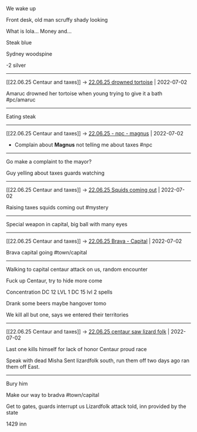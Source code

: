 We wake up

Front desk, old man scruffy shady looking

What is Iola... Money and... 

Steak blue 

Sydney woodspine

-2 silver

***

[[22.06.25 Centaur and taxes]] -> [22.06.25 drowned tortoise](../3%20-%20Insights/1%20-%20Insights/22.06.25%20drowned%20tortoise.md) | 2022-07-02

Amaruc drowned her tortoise when young trying to give it a bath #pc/amaruc

***

Eating steak

***

[[22.06.25 Centaur and taxes]] -> [22.06.25 - npc - magnus](../3%20-%20Insights/1%20-%20Insights/22.06.25%20-%20npc%20-%20magnus.md) | 2022-07-02

- Complain about **Magnus** not telling me about taxes #npc

***

Go make a complaint to the mayor?

Guy yelling about taxes guards watching

***

[[22.06.25 Centaur and taxes]] -> [22.06.25 Squids coming out](../3%20-%20Insights/1%20-%20Insights/22.06.25%20Squids%20coming%20out.md) | 2022-07-02

Raising taxes squids coming out #mystery

***

Special weapon in capital, big ball with many eyes

***

[[22.06.25 Centaur and taxes]] -> [22.06.25 Brava - Capital](../3%20-%20Insights/1%20-%20Insights/22.06.25%20Brava%20-%20Capital.md) | 2022-07-02

Brava capital going #town/capital

***

Walking to capital centaur attack on us, random encounter

Fuck up Centaur, try to hide more come

Concentration DC 12 LVL 1
DC 15 lvl 2 spells

Drank some beers maybe hangover tomo

We kill all but one, says we entered their territories 

***

[[22.06.25 Centaur and taxes]] -> [22.06.25 centaur saw lizard folk](../3%20-%20Insights/1%20-%20Insights/22.06.25%20centaur%20saw%20lizard%20folk.md) | 2022-07-02

Last one kills himself for lack of honor
Centaur proud race

Speak with dead Misha
Sent lizardfolk south, run them off two days ago ran them off East.

***

Bury him

Make our way to bradva #town/capital 

Get to gates, guards interrupt us
Lizardfolk attack told, inn provided by the state

1429 inn


